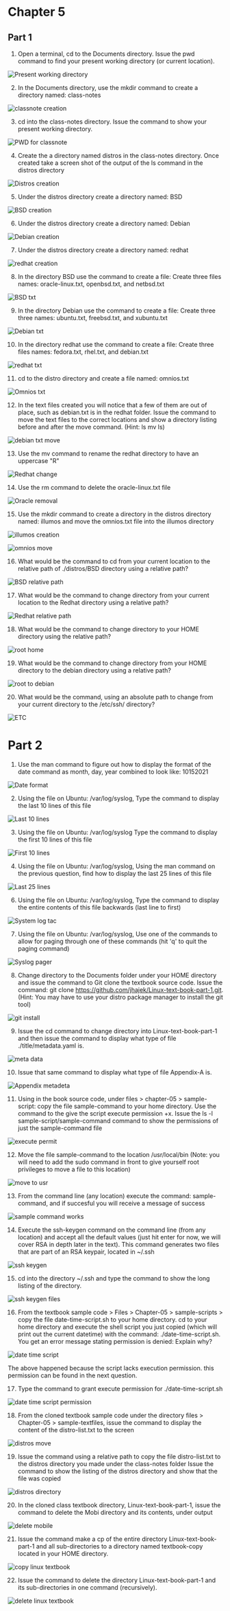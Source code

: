 # Chapter 5
## Part 1

1. Open a terminal, cd to the Documents directory. Issue the pwd command to find your present working directory (or current location).

![Present working directory](PWD.png)


2. In the Documents directory, use the mkdir command to create a directory named: class-notes

![classnote creation](Class-note.png)


3. cd into the class-notes directory. Issue the command to show your present working directory.

![PWD for classnote](class_note_PWD.png)


4. Create the a directory named distros in the class-notes directory. Once created take a screen shot of the output of the ls command in the distros directory

![Distros creation](distros.png)


5. Under the distros directory create a directory named: BSD

![BSD creation](BSD.png)


6. Under the distros directory create a directory named: Debian

![Debian creation](Debian.png)


7. Under the distros directory create a directory named: redhat

![redhat creation](redhat.png)


8. In the directory BSD use the command to create a file: Create three files names: oracle-linux.txt, openbsd.txt, and netbsd.txt

![BSD txt](BSD_file_txt.png)


9. In the directory Debian use the command to create a file: Create three three names: ubuntu.txt, freebsd.txt, and xubuntu.txt

![Debian txt](Debian_txt_file.png)


10. In the directory redhat use the command to create a file: Create three files names: fedora.txt, rhel.txt, and debian.txt

![redhat txt](redhat_txt_file.png)


11. cd to the distro directory and create a file named: omnios.txt

![Omnios txt](omnios_txt_file.png)


12. In the text files created you will notice that a few of them are out of place, such as debian.txt is in the redhat folder. Issue the command to move the text files to the correct locations and show a directory listing before and after the move command. (Hint: ls mv ls)

![debian txt move](MV_debian.txt.png)


13. Use the mv command to rename the redhat directory to have an uppercase "R"


![Redhat change](change_redhat_to_Redhat.png)


14. Use the rm command to delete the oracle-linux.txt file

![Oracle removal](rm_oracle_frm_BSD.png)


15. Use the mkdir command to create a directory in the distros directory named: illumos and move the omnios.txt file into the illumos directory


![illumos creation](Illumos.png)

![omnios move](mv_omni_txt.png)


16. What would be the command to cd from your current location to the relative path of ./distros/BSD directory using a relative path?

![BSD relative path](CD_BSD.png)


17. What would be the command to change directory from your current location to the Redhat directory using a relative path?

![Redhat relative path](CD_Redhat.png)


18. What would be the command to change directory to your HOME directory using the relative path?

![root home](root_path.png)


19. What would be the command to change directory from your HOME directory to the debian directory using a relative path?

![root to debian](Root_path_debian.png)


20. What would be the command, using an absolute path to change from your current directory to the /etc/ssh/ directory?

![ETC](etc_ssh.png)


# Part 2


1. Use the man command to figure out how to display the format of the date command as month, day, year combined to look like: 10152021

![Date format](correct_date_format-1.png)


2. Using the file on Ubuntu: /var/log/syslog, Type the command to display the last 10 lines of this file

![Last 10 lines](last_10_lines-1.png)


3. Using the file on Ubuntu: /var/log/syslog Type the command to display the first 10 lines of this file

![First 10 lines](first_10_lines-1.png)


4. Using the file on Ubuntu: /var/log/syslog, Using the man command on the previous question, find how to display the last 25 lines of this file

![Last 25 lines](last_25_lines-1.png)


6. Using the file on Ubuntu: /var/log/syslog, Type the command to display the entire contents of this file backwards (last line to first)

![System log tac](tac_syslog-1.png)


7. Using the file on Ubuntu: /var/log/syslog,  Use one of the commands to allow for paging through one of these commands (hit 'q' to quit the paging command)


![Syslog pager](less_syslog.png)


8. Change directory to the Documents folder under your HOME directory and issue the command to Git clone the textbook source code. Issue the command: git clone https://github.com/jhajek/Linux-text-book-part-1.git. (Hint: You may have to use your distro package manager to install the git tool)

![git install](git_install.png)


9. Issue the cd command to change directory into Linux-text-book-part-1 and then issue the command to display what type of file ./title/metadata.yaml is.

![meta data](git_install.png)


10. Issue that same command to display what type of file Appendix-A is.

![Appendix metadeta](git_install.png)


11. Using in the book source code, under files > chapter-05 > sample-script: copy the file sample-command to your home directory. Use the command to the give the script execute permission +x. Issue the ls -l sample-script/sample-command command to show the permissions of just the sample-command file


![execute permit](sample-command-execute-permit.png)


12. Move the file sample-command to the location /usr/local/bin (Note: you will need to add the sudo command in front to give yourself root privileges to move a file to this location)


![move to usr](move-sample-command-1.png)



13. From the command line (any location) execute the command: sample-command, and if succesful you will receive a message of success



![sample command works](sample-command-mv.png)


14. Execute the ssh-keygen command on the command line (from any location) and accept all the default values (just hit enter for now, we will cover RSA in depth later in the text). This command generates two files that are part of an RSA keypair, located in ~/.ssh

![ssh keygen](ssh-keygen-1.png)


15. cd into the directory ~/.ssh and type the command to show the long listing of the directory.

![ssh keygen files](ssh-files.png)


16. From the textbook sample code > Files > Chapter-05 > sample-scripts > copy the file date-time-script.sh to your home directory. cd to your home directory and execute the shell script you just copied (which will print out the current datetime) with the command: ./date-time-script.sh. You get an error message stating permission is denied: Explain why?

![date time script](date-time-script-mv.png)

The above happened because the script lacks execution permission. this permission can be found in the next question.


17. Type the command to grant execute permission for ./date-time-script.sh

![date time script permission](date-time-script-permission.png)



18. From the cloned textbook sample code under the directory files > Chapter-05 > sample-textfiles, issue the command to display the content of the distro-list.txt to the screen

![distros move](distros-txt-mv.png)


19. Issue the command using a relative path to copy the file distro-list.txt to the distros directory you made under the class-notes folder
Issue the command to show the listing of the distros directory and show that the file was copied

![distros directory](ls-distros-directory.png)


20. In the cloned class textbook directory, Linux-text-book-part-1, issue the command to delete the Mobi directory and its contents, under output

![delete mobile](<mobi delete-1.png>)


21. Issue the command make a cp of the entire directory Linux-text-book-part-1 and all sub-directories to a directory named textbook-copy located in your HOME directory.


![copy linux textbook](Copy_linux_textbook_to_textbook.png)


22. Issue the command to delete the directory Linux-text-book-part-1 and its sub-directories in one command (recursively).



![delete linux textbook](delete_linux_textbook_directory.png)